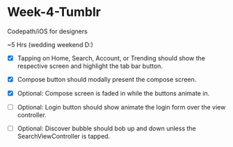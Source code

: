 # Week-4-Tumblr
Codepath/iOS for designers


~5 Hrs (wedding weekend D:)

- [x] Tapping on Home, Search, Account, or Trending should show the respective screen and highlight the tab bar button.
- [x] Compose button should modally present the compose screen.
- [x] Optional: Compose screen is faded in while the buttons animate in.
- [ ] Optional: Login button should show animate the login form over the view controller.
- [ ] Optional: Discover bubble should bob up and down unless the SearchViewController is tapped.

